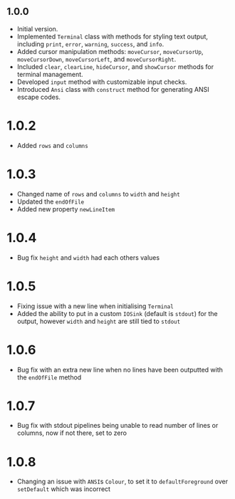 ## 1.0.0

- Initial version.
- Implemented `Terminal` class with methods for styling text output, including `print`, `error`, `warning`, `success`, and `info`.
- Added cursor manipulation methods: `moveCursor`, `moveCursorUp`, `moveCursorDown`, `moveCursorLeft`, and `moveCursorRight`.
- Included `clear`, `clearLine`, `hideCursor`, and `showCursor` methods for terminal management.
- Developed `input` method with customizable input checks.
- Introduced `Ansi` class with `construct` method for generating ANSI escape codes.

# 1.0.2

- Added `rows` and `columns`

# 1.0.3

- Changed name of `rows` and `columns` to `width` and `height`
- Updated the `endOfFile`
- Added new property `newLineItem`

# 1.0.4

- Bug fix `height` and `width` had each others values

# 1.0.5

- Fixing issue with a new line when initialising `Terminal`
- Added the ability to put in a custom `IOSink` (default is `stdout`) for the output, however `width` and `height` are still tied to `stdout`

# 1.0.6

- Bug fix with an extra new line when no lines have been outputted with the `endOfFile` method

# 1.0.7

- Bug fix with stdout pipelines being unable to read number of lines or columns, now if not there, set to zero

# 1.0.8

- Changing an issue with `ANSI`s `Colour`, to set it to `defaultForeground` over `setDefault` which was incorrect